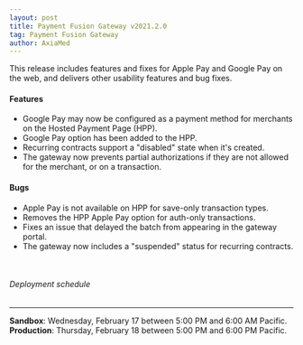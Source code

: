 ```yaml
---
layout: post
title: Payment Fusion Gateway v2021.2.0
tag: Payment Fusion Gateway
author: AxiaMed
---
```


This release includes features and fixes for Apple Pay and Google Pay on the web, and delivers other usability features and bug fixes.

#### Features
* Google Pay may now be configured as a payment method for merchants on the Hosted Payment Page (HPP).
* Google Pay option has been added to the HPP. 
* Recurring contracts support a "disabled" state when it's created.
* The gateway now prevents partial authorizations if they are not allowed for the merchant, or on a transaction.

#### Bugs
* Apple Pay is not available on HPP for save-only transaction types.
* Removes the HPP Apple Pay option for auth-only transactions.
* Fixes an issue that delayed the batch from appearing in the gateway portal.
* The gateway now includes a "suspended" status for recurring contracts.

&nbsp;  
###### Deployment schedule
* * *
**Sandbox**: Wednesday, February 17 between 5:00 PM and 6:00 AM Pacific.
<br>
**Production**: Thursday, February 18 between 5:00 PM and 6:00 PM Pacific.
